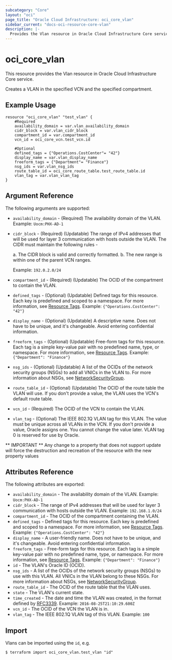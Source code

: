 ```yaml
---
subcategory: "Core"
layout: "oci"
page_title: "Oracle Cloud Infrastructure: oci_core_vlan"
sidebar_current: "docs-oci-resource-core-vlan"
description: |-
  Provides the Vlan resource in Oracle Cloud Infrastructure Core service
---
```


# oci_core_vlan

This resource provides the Vlan resource in Oracle Cloud Infrastructure Core service.

Creates a VLAN in the specified VCN and the specified compartment.

## Example Usage

```hcl
resource "oci_core_vlan" "test_vlan" {
	#Required
	availability_domain = var.vlan_availability_domain
	cidr_block = var.vlan_cidr_block
	compartment_id = var.compartment_id
	vcn_id = oci_core_vcn.test_vcn.id

	#Optional
	defined_tags = {"Operations.CostCenter"= "42"}
	display_name = var.vlan_display_name
	freeform_tags = {"Department"= "Finance"}
	nsg_ids = var.vlan_nsg_ids
	route_table_id = oci_core_route_table.test_route_table.id
	vlan_tag = var.vlan_vlan_tag
}
```

## Argument Reference

The following arguments are supported:

- `availability_domain` - (Required) The availability domain of the VLAN. Example: `Uocm:PHX-AD-1`
- `cidr_block` - (Required) (Updatable) The range of IPv4 addresses that will be used for layer 3 communication with hosts outside the VLAN. The CIDR must maintain the following rules -

  a. The CIDR block is valid and correctly formatted. b. The new range is within one of the parent VCN ranges.

  Example: `192.0.2.0/24`

- `compartment_id` - (Required) (Updatable) The OCID of the compartment to contain the VLAN.
- `defined_tags` - (Optional) (Updatable) Defined tags for this resource. Each key is predefined and scoped to a namespace. For more information, see [Resource Tags](https://docs.cloud.oracle.com/iaas/Content/General/Concepts/resourcetags.htm). Example: `{"Operations.CostCenter": "42"}`
- `display_name` - (Optional) (Updatable) A descriptive name. Does not have to be unique, and it's changeable. Avoid entering confidential information.
- `freeform_tags` - (Optional) (Updatable) Free-form tags for this resource. Each tag is a simple key-value pair with no predefined name, type, or namespace. For more information, see [Resource Tags](https://docs.cloud.oracle.com/iaas/Content/General/Concepts/resourcetags.htm). Example: `{"Department": "Finance"}`
- `nsg_ids` - (Optional) (Updatable) A list of the OCIDs of the network security groups (NSGs) to add all VNICs in the VLAN to. For more information about NSGs, see [NetworkSecurityGroup](https://docs.cloud.oracle.com/iaas/api/#/en/iaas/20160918/NetworkSecurityGroup/).
- `route_table_id` - (Optional) (Updatable) The OCID of the route table the VLAN will use. If you don't provide a value, the VLAN uses the VCN's default route table.
- `vcn_id` - (Required) The OCID of the VCN to contain the VLAN.
- `vlan_tag` - (Optional) The IEEE 802.1Q VLAN tag for this VLAN. The value must be unique across all VLANs in the VCN. If you don't provide a value, Oracle assigns one. You cannot change the value later. VLAN tag 0 is reserved for use by Oracle.

** IMPORTANT **
Any change to a property that does not support update will force the destruction and recreation of the resource with the new property values

## Attributes Reference

The following attributes are exported:

- `availability_domain` - The availability domain of the VLAN. Example: `Uocm:PHX-AD-1`
- `cidr_block` - The range of IPv4 addresses that will be used for layer 3 communication with hosts outside the VLAN. Example: `192.168.1.0/24`
- `compartment_id` - The OCID of the compartment containing the VLAN.
- `defined_tags` - Defined tags for this resource. Each key is predefined and scoped to a namespace. For more information, see [Resource Tags](https://docs.cloud.oracle.com/iaas/Content/General/Concepts/resourcetags.htm). Example: `{"Operations.CostCenter": "42"}`
- `display_name` - A user-friendly name. Does not have to be unique, and it's changeable. Avoid entering confidential information.
- `freeform_tags` - Free-form tags for this resource. Each tag is a simple key-value pair with no predefined name, type, or namespace. For more information, see [Resource Tags](https://docs.cloud.oracle.com/iaas/Content/General/Concepts/resourcetags.htm). Example: `{"Department": "Finance"}`
- `id` - The VLAN's Oracle ID (OCID).
- `nsg_ids` - A list of the OCIDs of the network security groups (NSGs) to use with this VLAN. All VNICs in the VLAN belong to these NSGs. For more information about NSGs, see [NetworkSecurityGroup](https://docs.cloud.oracle.com/iaas/api/#/en/iaas/20160918/NetworkSecurityGroup/).
- `route_table_id` - The OCID of the route table that the VLAN uses.
- `state` - The VLAN's current state.
- `time_created` - The date and time the VLAN was created, in the format defined by [RFC3339](https://tools.ietf.org/html/rfc3339). Example: `2016-08-25T21:10:29.600Z`
- `vcn_id` - The OCID of the VCN the VLAN is in.
- `vlan_tag` - The IEEE 802.1Q VLAN tag of this VLAN. Example: `100`

## Import

Vlans can be imported using the `id`, e.g.

```
$ terraform import oci_core_vlan.test_vlan "id"
```
